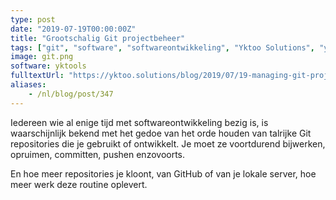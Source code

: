 ```yaml
---
type: post
date: "2019-07-19T00:00:00Z"
title: "Grootschalig Git projectbeheer"
tags: ["git", "software", "softwareontwikkeling", "Yktoo Solutions", "yktools"]
image: git.png
software: yktools
fulltextUrl: "https://yktoo.solutions/blog/2019/07/19-managing-git-projects-on-a-mass-scale/"
aliases:
    - /nl/blog/post/347
---
```


Iedereen wie al enige tijd met softwareontwikkeling bezig is, is waarschijnlijk bekend met het gedoe van het orde houden van talrijke Git repositories die je gebruikt of ontwikkelt. Je moet ze voortdurend bijwerken, opruimen, committen, pushen enzovoorts.

En hoe meer repositories je kloont, van GitHub of van je lokale server, hoe meer werk deze routine oplevert.
